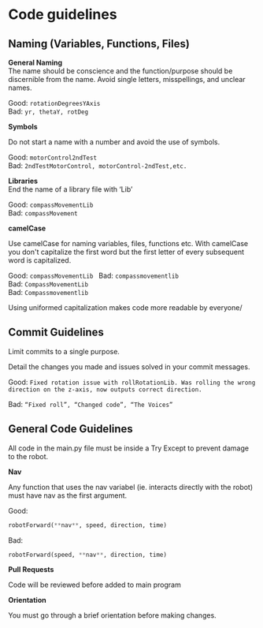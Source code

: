 # Code guidelines

## Naming (Variables, Functions, Files)

**General Naming**  
The name should be conscience and the function/purpose should be discernible from the name. Avoid single letters, misspellings, and unclear names.  

Good: ```rotationDegreesYAxis```   
Bad: ```yr, thetaY, rotDeg```

**Symbols** 

Do not start a name with a number and avoid the use of symbols. 

Good: ```motorControl2ndTest```  
Bad: ```2ndTestMotorControl, motorControl-2ndTest,etc.``` 

**Libraries**  
End the name of a library file with ‘Lib’ 

Good: ```compassMovementLib```  
Bad: ```compassMovement```

**camelCase**

Use camelCase for naming variables, files, functions etc. With camelCase you don't capitalize the first word but the first letter of every subsequent word is capitalized.

Good: ```compassMovementLib ``` 
Bad: ```compassmovementlib```  
Bad: ```CompassMovementLib```  
Bad: ```Compassmovementlib```

Using uniformed capitalization makes code more readable by everyone/

## Commit Guidelines

Limit commits to a single purpose. 

Detail the changes you made and issues solved in your commit messages. 

Good: ```Fixed rotation issue with rollRotationLib. Was rolling the wrong direction on the z-axis, now outputs correct direction.``` 

Bad: ```“Fixed roll”, “Changed code”, “The Voices”```

## General Code Guidelines

All code in the main.py file must be inside a Try Except to prevent damage to the robot. 

**Nav**

Any function that uses the nav variabel (ie. interacts directly with the robot) must have nav as the first argument. 

Good: 
```python
robotForward(**nav**, speed, direction, time)
```  
Bad: 
```python
robotForward(speed, **nav**, direction, time)
```

**Pull Requests**

Code will be reviewed before added to main program

**Orientation** 

You must go through a brief orientation before making changes. 

